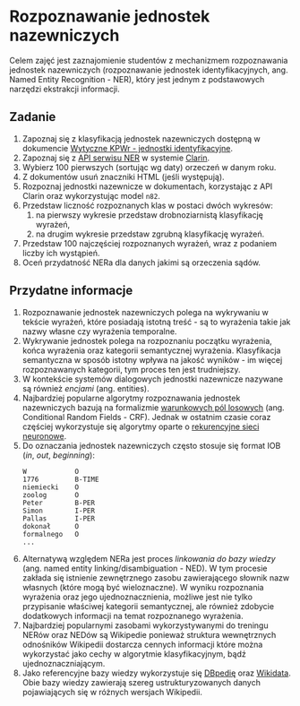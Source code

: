 # Rozpoznawanie jednostek nazewniczych 

Celem zajęć jest zaznajomienie studentów z mechanizmem rozpoznawania jednostek nazewniczych 
(rozpoznawanie jednostek identyfikacyjnych, ang. Named Entity Recognition - NER), który jest jednym z
podstawowych narzędzi ekstrakcji informacji.

## Zadanie

1. Zapoznaj się z klasyfikacją jednostek nazewniczych dostępną w dokumencie 
   [Wytyczne KPWr - jednostki identyfikacyjne](http://clarin-pl.eu/pliki/warsztaty/WytyczneKPWr-JednostkiIdentyfikacyjne.pdf).
1. Zapoznaj się z [API serwisu NER](http://nlp.pwr.wroc.pl/redmine/projects/nlprest2/wiki) w systemie [Clarin](http://ws.clarin-pl.eu/ner.shtml).
1. Wybierz 100 pierwszych (sortując wg daty) orzeczeń w danym roku.
1. Z dokumentów usuń znaczniki HTML (jeśli występują).
1. Rozpoznaj jednostki nazewnicze w dokumentach, korzystając z API Clarin oraz wykorzystując model `n82`. 
1. Przedstaw liczność rozpoznanych klas w postaci dwóch wykresów:
   1. na pierwszy wykresie przedstaw drobnoziarnistą klasyfikację wyrażeń,
   1. na drugim wykresie przedstaw zgrubną klasyfikację wyrażeń.
1. Przedstaw 100 najczęściej rozpoznanych wyrażeń, wraz z podaniem liczby ich wystąpień.
1. Oceń przydatność NERa dla danych jakimi są orzeczenia sądów.

## Przydatne informacje

1. Rozpoznawanie jednostek nazewniczych polega na wykrywaniu w tekście wyrażeń, które posiadają istotną treść - są to
   wyrażenia takie jak nazwy własne czy wyrażenia temporalne. 
1. Wykrywanie jednostek polega na rozpoznaniu początku wyrażenia, końca wyrażenia oraz kategorii semantycznej wyrażenia.
   Klasyfikacja semantyczna w sposób istotny wpływa na jakość wyników - im więcej rozpoznawanych kategorii, tym proces
   ten jest trudniejszy.
1. W kontekście systemów dialogowych jednostki nazewnicze nazywane są również _encjami_ (ang. entities).
1. Najbardziej popularne algorytmy rozpoznawania jednostek nazewniczych bazują na formalizmie 
   [warunkowych pól losowych](https://en.wikipedia.org/wiki/Conditional_random_field) (ang. Conditional Random Fields -
   CRF). Jednak w ostatnim czasie coraz częściej wykorzystuje się algorytmy oparte o 
   [rekurencyjne sieci neuronowe](https://en.wikipedia.org/wiki/Recurrent_neural_network).
1. Do oznaczania jednostek nazewniczych często stosuje się format IOB (_in_, _out_, _beginning_):
   ```
   W            O
   1776         B-TIME
   niemiecki    O
   zoolog       O
   Peter        B-PER
   Simon        I-PER
   Pallas       I-PER
   dokonał      O
   formalnego   O
   ...
   ```
1. Alternatywą względem NERa jest proces _linkowania do bazy wiedzy_ (ang. named entity linking/disambiguation - NED).
   W tym procesie zakłada się istnienie zewnętrznego zasobu zawierającego słownik nazw własnych (które mogą być
   wieloznaczne). W wyniku rozpoznania wyrażenia oraz jego ujednoznacznienia, możliwe jest nie tylko przypisanie
   właściwej kategorii semantycznej, ale również zdobycie dodatkowych informacji na temat rozpoznanego wyrażenia.
1. Najbardziej popularnymi zasobami wykorzystywanymi do treningu NERów oraz NEDów są Wikipedie ponieważ struktura
   wewnętrznych odnośników Wikipedii dostarcza cennych informacji które można wykorzystać jako cechy w algorytmie
   klasyfikacyjnym, bądź ujednoznaczniającym. 
1. Jako referencyjne bazy wiedzy wykorzystuje się [DBpedię](http://wiki.dbpedia.org/) oraz 
   [Wikidata](https://www.wikidata.org/wiki/Wikidata:Main_Page). 
   Obie bazy wiedzy zawierają szereg ustrukturyzowanych danych pojawiających się w różnych wersjach Wikipedii.
